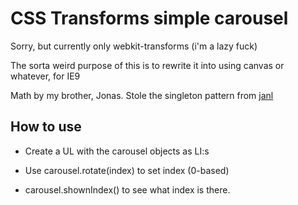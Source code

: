 CSS Transforms simple carousel
======

Sorry, but currently only webkit-transforms (i'm a lazy fuck)

The sorta weird purpose of this is to rewrite it into using canvas or whatever, for IE9

Math by my brother, Jonas. Stole the singleton pattern from [janl](https://github.com/janl/mustache.js/blob/master/mustache.js)

How to use
----------

* Create a UL with the carousel objects as LI:s

* Use carousel.rotate(index) to set index (0-based)

* carousel.shownIndex() to see what index is there. 